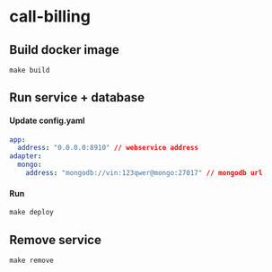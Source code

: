 # call-billing
## Build docker image
```
make build
```
## Run service + database
#### Update config.yaml
```yaml
app:
  address: "0.0.0.0:8910" // webservice address
adapter:
  mongo:
    address: "mongodb://vin:123qwer@mongo:27017" // mongodb url
```
#### Run
```
make deploy
```
## Remove service
```
make remove
```
